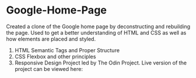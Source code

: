 # Google-Home-Page
Created a clone of the Google home page by deconstructing and rebuilding the page. 
Used to get a better understanding of HTML and CSS as well as how elements are placed and styled.
1. HTML Semantic Tags and Proper Structure
2. CSS Flexbox and other principles
3. Responsive Design
Project led by The Odin Project.
Live version of the project can be viewed here:
